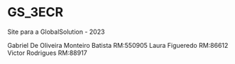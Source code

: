 # GS_3ECR
Site para a GlobalSolution - 2023

Gabriel De Oliveira Monteiro Batista RM:550905
Laura Figueredo RM:86612
Victor Rodrigues RM:88917
